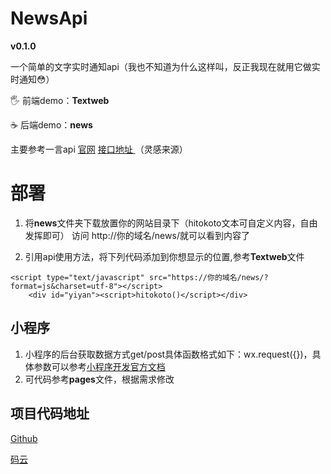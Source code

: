 # **News**Api #
**v0.1.0**

 一个简单的文字实时通知api（我也不知道为什么这样叫，反正我现在就用它做实时通知😳）

 🖐 前端demo：**Textweb**

 ☕ 后端demo：**news**

主要参考一言api [官网](https://hitokoto.cn "一言官网") [接口地址
](https://v1.hitokoto.cn "一言api接口")（灵感来源）
# 部署

1. 将**news**文件夹下载放置你的网站目录下（hitokoto文本可自定义内容，自由发挥即可）
   访问 http://你的域名/news/就可以看到内容了

2. 引用api使用方法，将下列代码添加到你想显示的位置,参考**Textweb**文件


```
<script type="text/javascript" src="https://你的域名/news/?format=js&charset=utf-8"></script>
    <div id="yiyan"><script>hitokoto()</script></div>
```

## 小程序 ##
  
1. 小程序的后台获取数据方式get/post具体函数格式如下：wx.request({})，具体参数可以参考[小程序开发官方文档](https://developers.weixin.qq.com/miniprogram/dev/framework/ "微信小程序开发文档")
2. 可代码参考**pages**文件，根据需求修改

## 项目代码地址 ##

[Github](https://github.com/2286605128/newsAPI_demo "Github项目地址")

[码云](https://gitee.com/hzxCodecloud/palid_newsAPI-master "码云项目代码地址")
